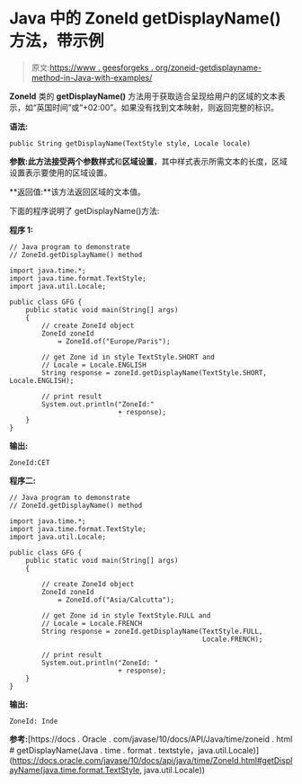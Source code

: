 # Java 中的 ZoneId getDisplayName()方法，带示例

> 原文:[https://www . geesforgeks . org/zoneid-getdisplayname-method-in-Java-with-examples/](https://www.geeksforgeeks.org/zoneid-getdisplayname-method-in-java-with-examples/)

**ZoneId** 类的 **getDisplayName()** 方法用于获取适合呈现给用户的区域的文本表示，如“英国时间”或“+02:00”。如果没有找到文本映射，则返回完整的标识。

**语法:**

```
public String getDisplayName(TextStyle style, Locale locale)

```

**参数:**此方法接受两个参数**样式**和**区域设置**，其中样式表示所需文本的长度，区域设置表示要使用的区域设置。

**返回值:**该方法返回区域的文本值。

下面的程序说明了 getDisplayName()方法:

**程序 1:**

```
// Java program to demonstrate
// ZoneId.getDisplayName() method

import java.time.*;
import java.time.format.TextStyle;
import java.util.Locale;

public class GFG {
    public static void main(String[] args)
    {
        // create ZoneId object
        ZoneId zoneId
            = ZoneId.of("Europe/Paris");

        // get Zone id in style TextStyle.SHORT and
        // Locale = Locale.ENGLISH
        String response = zoneId.getDisplayName(TextStyle.SHORT, Locale.ENGLISH);

        // print result
        System.out.println("ZoneId:"
                           + response);
    }
}
```

**输出:**

```
ZoneId:CET

```

**程序二:**

```
// Java program to demonstrate
// ZoneId.getDisplayName() method

import java.time.*;
import java.time.format.TextStyle;
import java.util.Locale;

public class GFG {
    public static void main(String[] args)
    {

        // create ZoneId object
        ZoneId zoneId
            = ZoneId.of("Asia/Calcutta");

        // get Zone id in style TextStyle.FULL and
        // Locale = Locale.FRENCH
        String response = zoneId.getDisplayName(TextStyle.FULL,
                                                Locale.FRENCH);

        // print result
        System.out.println("ZoneId: "
                           + response);
    }
}
```

**输出:**

```
ZoneId: Inde

```

**参考:**[https://docs . Oracle . com/javase/10/docs/API/Java/time/zoneid . html # getDisplayName(Java . time . format . textstyle，java.util.Locale)](https://docs.oracle.com/javase/10/docs/api/java/time/ZoneId.html#getDisplayName(java.time.format.TextStyle, java.util.Locale))